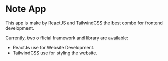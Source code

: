 # Note App

This app is make by ReactJS and TailwindCSS the best combo for frontend development.

Currently, two o fficial framework and library are available:

- ReactJs use for Website Development.
- TailwindCSS use for styling the website.
